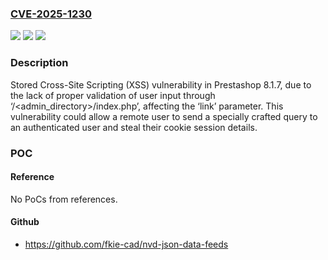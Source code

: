 ### [CVE-2025-1230](https://cve.mitre.org/cgi-bin/cvename.cgi?name=CVE-2025-1230)
![](https://img.shields.io/static/v1?label=Product&message=Prestashop&color=blue)
![](https://img.shields.io/static/v1?label=Version&message=%3D%208.1.7%20&color=brighgreen)
![](https://img.shields.io/static/v1?label=Vulnerability&message=CWE-79%20Improper%20Neutralization%20of%20Input%20During%20Web%20Page%20Generation%20(XSS%20or%20'Cross-site%20Scripting')&color=brighgreen)

### Description

Stored Cross-Site Scripting (XSS) vulnerability in Prestashop 8.1.7, due to the lack of proper validation of user input through ‘/<admin_directory>/index.php’, affecting the ‘link’ parameter. This vulnerability could allow a remote user to send a specially crafted query to an authenticated user and steal their cookie session details.

### POC

#### Reference
No PoCs from references.

#### Github
- https://github.com/fkie-cad/nvd-json-data-feeds

